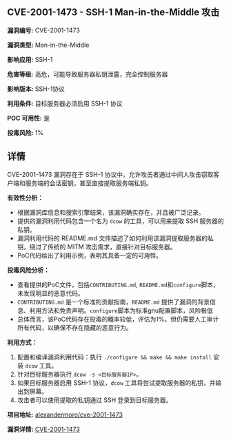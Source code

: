 ## CVE-2001-1473 - SSH-1 Man-in-the-Middle 攻击

**漏洞编号:** CVE-2001-1473

**漏洞类型:** Man-in-the-Middle

**影响应用:** SSH-1

**危害等级:** 高危，可能导致服务器私钥泄露，完全控制服务器

**影响版本:** SSH-1协议

**利用条件:** 目标服务器必须启用 SSH-1 协议

**POC 可用性:** 是

**投毒风险:** 1%

## 详情

CVE-2001-1473 漏洞存在于 SSH-1 协议中，允许攻击者通过中间人攻击窃取客户端和服务端的会话密钥，甚至直接提取服务端私钥。

**有效性分析：**

*   根据漏洞库信息和搜索引擎结果，该漏洞确实存在，并且被广泛记录。
*   提供的漏洞利用代码包含一个名为 `dcow` 的工具，可以用来提取 SSH 服务器的私钥。
*   漏洞利用代码的 README.md 文件描述了如何利用该漏洞提取服务器的私钥，绕过了传统的 MITM 攻击需求，直接针对目标服务器。
*   PoC代码给出了利用示例，表明其具备一定的可用性。

**投毒风险分析：**

*   查看提供的PoC文件，包括`CONTRIBUTING.md`, `README.md`和`configure`脚本，未发现明显的恶意代码。
*   `CONTRIBUTING.md` 是一个标准的贡献指南，`README.md` 提供了漏洞的背景信息、利用方法和免责声明。`configure`脚本为标准gnu配置脚本，风险极低
*   总体而言，该PoC代码存在投毒的概率较低，评估为1%。但仍需要人工审计所有代码，以确保不存在隐藏的恶意行为。

**利用方式：**

1.  配置和编译漏洞利用代码：执行 `./configure && make && make install` 安装 `dcow` 工具。
2.  针对目标服务器执行 `dcow -s <目标服务器IP>`。 
3.  如果目标服务器启用 SSH-1 协议，`dcow` 工具将尝试提取服务器的私钥，并输出到屏幕。
4.  攻击者可以使用提取的私钥通过 SSH 登录到目标服务器。

**项目地址:** [alexandermoro/cve-2001-1473](https://github.com/alexandermoro/cve-2001-1473)

**漏洞详情:** [CVE-2001-1473](https://nvd.nist.gov/vuln/detail/CVE-2001-1473)